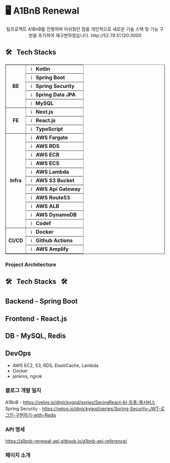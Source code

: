 # 🖥 A1BnB Renewal
<div align="center">
  팀프로젝트 A1BnB를 진행하며 아쉬웠던 점을 개인적으로 새로운 기술 스택 및 기능 구현을 추가하여 재구현하였습니다.
  http://52.79.51.120:3000
</div>



## 🛠️&nbsp;&nbsp;&nbsp;Tech Stacks&nbsp;&nbsp;&nbsp;
<div align="center">
<table border=""4>
  <!-- Backend Stack -->
  <tr>
    <td rowspan="5" align="center"><b>BE</td>
    <td><img src="https://upload.wikimedia.org/wikipedia/commons/thumb/0/06/Kotlin_Icon.svg/2048px-Kotlin_Icon.svg.png" width="15px" alt="_icon" />&nbsp;&nbsp;<b>Kotlin</td>
  </tr>
  <tr>
    <td><img src="https://user-images.githubusercontent.com/112257466/209075280-78be8487-7d6a-485c-92a8-d6677f0caab9.png" width="15px" alt="_icon" />&nbsp;&nbsp;<b>Spring Boot</td>
    <tr>
	<td><img src="https://user-images.githubusercontent.com/112257466/209075280-78be8487-7d6a-485c-92a8-d6677f0caab9.png" width="15px" alt="_icon" />&nbsp;&nbsp;<b>Spring Security</td>
    <tr>
    <td><img src="https://user-images.githubusercontent.com/112257466/209076523-777fe02a-455f-48a0-a4b1-aeb9fff17b10.png" width="14px" alt="_icon" />&nbsp;&nbsp;<b>Spring Data JPA</td>
	</tr>
	<td><img src="https://user-images.githubusercontent.com/112257466/209078356-d9120e3d-9498-4ee4-a38d-139a263910f4.png" width="14px" alt="_icon" />&nbsp;&nbsp;<b>MySQL</td>
  </tr>
  <tr>
    <td rowspan="3" align="center"><b>FE</td>
    <td><img src="https://static-00.iconduck.com/assets.00/nextjs-icon-512x512-y563b8iq.png" width="15px" alt="_icon" />&nbsp;&nbsp;<b>Next.js</td>
  </tr>
  <tr>
    <td><img src="https://upload.wikimedia.org/wikipedia/commons/thumb/a/a7/React-icon.svg/2300px-React-icon.svg.png" width="15px" alt="_icon" />&nbsp;&nbsp;<b>React.js</td>
    <tr>
	<td><img src="https://i.namu.wiki/i/6BCaly_IHOsGCno5SofR4NCvQZQp7JzBSaPrRXivLldaA-Rbuceh1oDMN6LfUuZiScaR2eBK7-sGgB-xae_YWA.webp" width="15px" alt="_icon" />&nbsp;&nbsp;<b>TypeScript</td>
  <tr>
    <td rowspan="11" align="center"><b>Infra</td>
    <td><img src="https://miro.medium.com/v2/resize:fit:393/1*BCgeXMygZAH_xXzKG8vvQQ.png" width="15px" alt="_icon" />&nbsp;&nbsp;<b>AWS Fargate</td>
  </tr>
  <tr>
    <td><img src="https://seeklogo.com/images/A/aws-rds-relational-database-service-logo-99EA3E8EA4-seeklogo.com.png" width="15px" alt="_icon" />&nbsp;&nbsp;<b>AWS RDS</td>
  </tr>
  <tr>
    <td><img src="https://github.com/goormthon-Univ/2024_BEOTKKOTTHON_TEAM_4_BE/assets/112257466/8ec2b890-b9de-4542-93cf-91890e0ebd54" width="15px" alt="_icon" />&nbsp;&nbsp;<b>AWS ECR</td>
  </tr>
  <tr>
    <td><img src="https://iconape.com/wp-content/png_logo_vector/aws-vpc.png" width="15px" alt="_icon" />&nbsp;&nbsp;<b>AWS ECS</td>
  </tr>
  <tr>
    <td><img src="https://www.tsmean.com/assets/img/the-ultimate-aws-lambda-tutorial-for-nodejs/aws-lambda-logo.svg" width="15px" alt="_icon" />&nbsp;&nbsp;<b>AWS Lambda</td>
  </tr>
    <tr>
    <td><img src="https://upload.wikimedia.org/wikipedia/commons/thumb/b/bc/Amazon-S3-Logo.svg/1200px-Amazon-S3-Logo.svg.png" width="15px" alt="_icon" />&nbsp;&nbsp;<b>AWS S3 Bucket</td>
  </tr>
      <tr>
    <td><img src="https://iconape.com/wp-content/files/kz/370585/svg/aws-api-gateway-logo-icon-png-svg.png" width="15px" alt="_icon" />&nbsp;&nbsp;<b>AWS Api Gateway</td>
  </tr>
      <tr>
    <td><img src="https://static-00.iconduck.com/assets.00/aws-route53-icon-212x256-16an9num.png" width="15px" alt="_icon" />&nbsp;&nbsp;<b>AWS Route53</td>
  </tr>
  <tr>
    <td><img src="https://blog.kakaocdn.net/dn/cfeLQ6/btruMppfmAu/gda71oEszGAcPFxuwIjua0/img.png" width="15px" alt="_icon" />&nbsp;&nbsp;<b>AWS ALB</td>
  </tr>
  <tr>
    <td><img src="https://www.svgrepo.com/show/353450/aws-dynamodb.svg" width="15px" alt="_icon" />&nbsp;&nbsp;<b>AWS DynamoDB</td>
  </tr>
    <tr>
    <td><img src="https://hectodata.co.kr/assets/images/icon/codef_api_circle_logo.png" width="15px" alt="_icon" />&nbsp;&nbsp;<b>Codef</td>
  </tr>
  <tr>
  <td rowspan="3" align="center"><b>CI/CD</td>
      <td><img src="https://www.svgrepo.com/show/353659/docker-icon.svg" width="15px" alt="_icon" />&nbsp;&nbsp;<b>Docker</td>
  </tr>
  <tr>
      <td><img src="https://avatars.githubusercontent.com/u/44036562?s=280&v=4" width="15px" alt="_icon" />&nbsp;&nbsp;<b>Github Actions</td>
  </tr>
  <tr>
      <td><img src="https://encrypted-tbn0.gstatic.com/images?q=tbn:ANd9GcRHcGD9-6695ksV7JAout6j7FG9WNyjD0-YpQ&usqp=CAU" width="15px" alt="_icon" />&nbsp;&nbsp;<b>AWS Amplify</td>
  </tr>
</table>
</div>
	      
### Project Architecture

## 🛠️&nbsp;&nbsp;&nbsp;Tech Stacks&nbsp;&nbsp;&nbsp;🛠️

## Backend - Spring Boot
## Frontend - React.js
## DB - MySQL, Redis

## DevOps
- AWS EC2, S3, RDS, ElastiCache, Lambda
- Docker
- jenkins, ngrok

### 블로그 개발 일지
A1BnB - https://velog.io/@nickygod/series/SpringReact-AI-등록-웹서비스
Spring Security - https://velog.io/@nickygod/series/Spring-Security-JWT-로그인-구현하기-with-Redis

### API 명세
https://a1bnb-renewal-api.gitbook.io/a1bnb-api-reference/

### 페이지 소개
